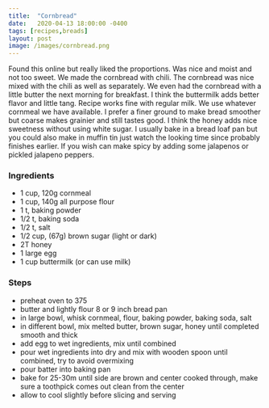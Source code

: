 ```yaml
---
title:  "Cornbread"
date:   2020-04-13 18:00:00 -0400
tags: [recipes,breads]
layout: post
image: /images/cornbread.png
---
```


Found this online but really liked the proportions.  Was nice and moist and not too sweet.  We made
the cornbread with chili.  The cornbread was nice mixed with the chili as well as separately.  We
even had the cornbread with a little butter the next morning for breakfast.  I think the buttermilk
adds better flavor and little tang.  Recipe works fine with regular milk.  We use whatever cornmeal
we have available.  I prefer a finer ground to make bread smoother but coarse makes grainier and still tastes
good.  I think the honey adds nice sweetness without using white sugar.  I usually bake in a bread loaf pan
but you could also make in muffin tin just watch the looking time since probably finishes earlier.  If you
wish can make spicy by adding some jalapenos or pickled jalapeno peppers.

### Ingredients
- 1 cup, 120g cornmeal
- 1 cup, 140g all purpose flour
- 1 t, baking powder
- 1/2 t, baking soda
- 1/2 t, salt
- 1/2 cup, (67g) brown sugar (light or dark)
- 2T honey
- 1 large egg
- 1 cup buttermilk (or can use milk)

### Steps
- preheat oven to 375
- butter and lightly flour 8 or 9 inch bread pan
- in large bowl, whisk cornmeal, flour, baking powder, baking soda, salt
- in different bowl, mix melted butter, brown sugar, honey until completed smooth and thick
- add egg to wet ingredients, mix until combined
- pour wet ingredients into dry and mix with wooden spoon until combined, try to avoid overmixing
- pour batter into baking pan
- bake for 25-30m until side are brown and center cooked through, make sure a toothpick comes out clean from the center
- allow to cool slightly before slicing and serving
